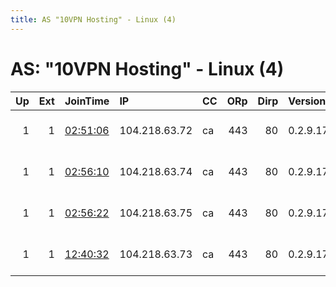 ```yaml
---
title: AS "10VPN Hosting" - Linux (4)
---
```


# AS: "10VPN Hosting" - Linux (4)

|   Up |   Ext | JoinTime                                                                                            | IP            | CC   |   ORp |   Dirp | Version   | Contact                | Nickname       |   eFamMembers |
|-----:|------:|:----------------------------------------------------------------------------------------------------|:--------------|:-----|------:|-------:|:----------|:-----------------------|:---------------|--------------:|
|    1 |     1 | [02:51:06](https://metrics.torproject.org/rs.html#details/FB855A4E362D9DA8661A42D324AB5A06D02E3935) | 104.218.63.72 | ca   |   443 |     80 | 0.2.9.17  | support AT vsif dot ca | VSIFcopernicus |             1 |
|    1 |     1 | [02:56:10](https://metrics.torproject.org/rs.html#details/AEDE403BD0B7CE114F5B3BF5D33B15C6B9001BC2) | 104.218.63.74 | ca   |   443 |     80 | 0.2.9.17  | support AT vsif dot ca | VSIFsalyut4    |             1 |
|    1 |     1 | [02:56:22](https://metrics.torproject.org/rs.html#details/1F41A5EFA69442AD49635074833945523A7D2145) | 104.218.63.75 | ca   |   443 |     80 | 0.2.9.17  | support AT vsif dot ca | VSIFviking1    |             1 |
|    1 |     1 | [12:40:32](https://metrics.torproject.org/rs.html#details/003D78825E0B9609EECFF5E4E0529717772E53C7) | 104.218.63.73 | ca   |   443 |     80 | 0.2.9.17  | support AT vsif dot ca | VSIFskylab     |             1 |

